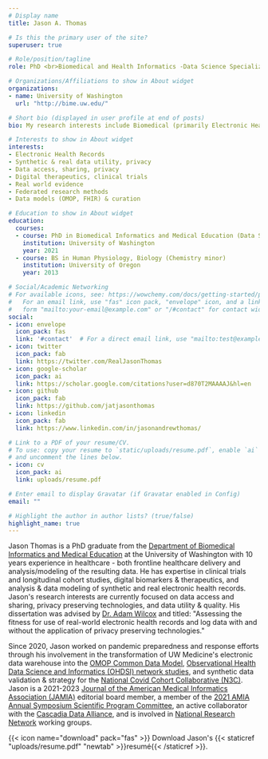 ```yaml
---
# Display name
title: Jason A. Thomas

# Is this the primary user of the site?
superuser: true

# Role/position/tagline
role: PhD <br>Biomedical and Health Informatics -Data Science Specialization

# Organizations/Affiliations to show in About widget
organizations:
- name: University of Washington
  url: "http://bime.uw.edu/"

# Short bio (displayed in user profile at end of posts)
bio: My research interests include Biomedical (primarily Electronic Health Records) data access and sharing, clinical trials & digital therapeutics, real-world evidence, and the exploration and improvement of data utility for research and operations.

# Interests to show in About widget
interests:
- Electronic Health Records
- Synthetic & real data utility, privacy
- Data access, sharing, privacy
- Digital therapeutics, clinical trials
- Real world evidence
- Federated research methods
- Data models (OMOP, FHIR) & curation

# Education to show in About widget
education:
  courses:
  - course: PhD in Biomedical Informatics and Medical Education (Data Science Track)
    institution: University of Washington
    year: 2021
  - course: BS in Human Physiology, Biology (Chemistry minor)
    institution: University of Oregon
    year: 2013

# Social/Academic Networking
# For available icons, see: https://wowchemy.com/docs/getting-started/page-builder/#icons
#   For an email link, use "fas" icon pack, "envelope" icon, and a link in the
#   form "mailto:your-email@example.com" or "/#contact" for contact widget.
social:
- icon: envelope
  icon_pack: fas
  link: '#contact'  # For a direct email link, use "mailto:test@example.org".
- icon: twitter
  icon_pack: fab
  link: https://twitter.com/RealJasonThomas
- icon: google-scholar
  icon_pack: ai
  link: https://scholar.google.com/citations?user=d870T2MAAAAJ&hl=en
- icon: github
  icon_pack: fab
  link: https://github.com/jatjasonthomas
- icon: linkedin
  icon_pack: fab
  link: https://www.linkedin.com/in/jasonandrewthomas/

# Link to a PDF of your resume/CV.
# To use: copy your resume to `static/uploads/resume.pdf`, enable `ai` icons in `params.toml`, 
# and uncomment the lines below.
- icon: cv
  icon_pack: ai
  link: uploads/resume.pdf

# Enter email to display Gravatar (if Gravatar enabled in Config)
email: ""

# Highlight the author in author lists? (true/false)
highlight_name: true
---
```

                     
Jason Thomas is a PhD graduate from the [Department of Biomedical Informatics and Medical Education](http://bime.uw.edu/) at the University of Washington with 10 years experience in healthcare - both frontline healthcare delivery and analysis/modeling of the resulting data. He has expertise in clinical trials and longitudinal cohort studies, digital biomarkers & therapeutics, and analysis & data modeling of synthetic and real electronic health records. Jason's research interests are currently focused on data access and sharing, privacy preserving technologies, and data utility & quality. His dissertation was advised by [Dr. Adam Wilcox](https://scholar.google.com/citations?hl=en&user=O6GOa0AAAAAJ&view_op=list_works&sortby=pubdate) and titled: "Assessing the fitness for use of real-world electronic health records and log data with and without the application of privacy preserving technologies."

Since 2020, Jason worked on pandemic preparedness and response efforts through his involvement in the transformation of UW Medicine's electronic data warehouse into the [OMOP Common Data Model](https://ohdsi.github.io/CommonDataModel/cdm531.html), [Observational Health Data Science and Informatics (OHDSI) network studies](https://www.ohdsi.org/covid-19-updates/), and synthetic data validation & strategy for the [National Covid Cohort Collaborative (N3C)](https://covid.cd2h.org/enclave). Jason is a 2021-2023 [Journal of the American Medical Informatics Association (JAMIA)](https://academic.oup.com/jamia) editorial board member, a member of the [2021 AMIA Annual Symposium Scientific Program Committee](https://www.amia.org/amia2021/scientific-program-committee), an active collaborator with the [Cascadia Data Alliance](https://www.fredhutch.org/en/about/about-the-hutch/institutional-partners-collaborations/cascadia-data-alliance.html), and is involved in [National Research Network](https://medicine.ucsf.edu/center-clinical-informatics-and-improvement-research/national-research-network) working groups.

{{< icon name="download" pack="fas" >}} Download Jason's {{< staticref "uploads/resume.pdf" "newtab" >}}resumé{{< /staticref >}}.
